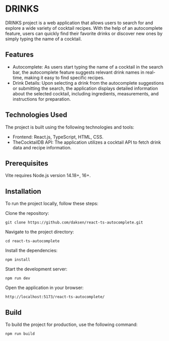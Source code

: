 # DRINKS
DRINKS project is a web application that allows users to search for and explore a wide variety of cocktail recipes. With the help of an autocomplete feature, users can quickly find their favorite drinks or discover new ones by simply typing the name of a cocktail.

## Features
- Autocomplete: As users start typing the name of a cocktail in the search bar, the autocomplete feature suggests relevant drink names in real-time, making it easy to find specific recipes.
- Drink Details: Upon selecting a drink from the autocomplete suggestions or submitting the search, the application displays detailed information about the selected cocktail, including ingredients, measurements, and instructions for preparation.

## Technologies Used
The project is built using the following technologies and tools:

- Frontend: React.js, TypeScript, HTML, CSS.
- TheCocktailDB API: The application utilizes a cocktail API to fetch drink data and recipe information.

## Prerequisites
Vite requires Node.js version 14.18+, 16+.


## Installation
To run the project locally, follow these steps:

Clone the repository:
```shell
git clone https://github.com/daksen/react-ts-autocomplete.git
```

Navigate to the project directory:
```shell
cd react-ts-autocomplete
```

Install the dependencies:
```shell
npm install
```

Start the development server:
``` shell
npm run dev
```

Open the application in your browser:
```shell
http://localhost:5173/react-ts-autocomplete/
```

## Build
To build the project for production, use the following command:

```shell
npm run build
```
